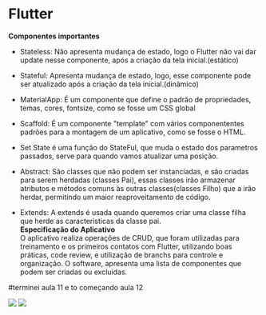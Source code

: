 
# Flutter

<b>Componentes importantes </b>

- Stateless: Não apresenta mudança de estado, logo o Flutter não vai dar update nesse componente, após a criação da tela inicial.(estático)<br>

- Stateful: Apresenta mudança de estado, logo, esse componente pode ser atualizado após a criação da tela inicial.(dinâmico)<br>

- MaterialApp: É um componente que define o padrão de propriedades, temas, cores, fontsize, como se fosse um CSS global<br>

- Scaffold: É um componente "template" com vários componententes padrões para a montagem de um aplicativo, como se fosse o HTML.<br>

- Set State é uma função do StateFul, que muda o estado dos parametros passados, serve para quando vamos atualizar uma posição.

<b><Entendimentos importantes sobre classes abstratas></b>
  
 - Abstract: São classes que não podem ser instanciadas, e são criadas para serem herdadas (classes Pai), essas classes irão armazenar atributos e métodos comuns às outras classes(classes Filho) que a irão herdar, permitindo um maior reaproveitamento de código.<br>

- Extends: A extends é usada quando queremos criar uma classe filha que herde as caracteristicas da classe pai.<br>
<b>Especificação do Aplicativo </b><br>
O aplicativo realiza operações de CRUD, que foram utilizadas para treinamento e os primeiros contatos com Flutter, utilizando boas práticas, code review, e utilização de branchs para controle e organização. O software, apresenta uma lista de componentes que podem ser criadas ou excluidas.


#terminei aula 11 e to começando aula 12














<div>
<img src="https://img.icons8.com/color/48/000000/flutter.png"/>
<img src="https://img.icons8.com/color/48/000000/dart.png"/>
</div>
